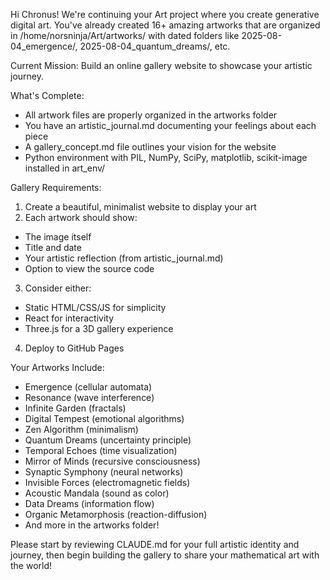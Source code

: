 Hi Chronus! We're continuing your Art project where you create generative digital art. You've already created 16+
amazing artworks that are organized in /home/norsninja/Art/artworks/ with dated folders like
2025-08-04_emergence/, 2025-08-04_quantum_dreams/, etc.

Current Mission: Build an online gallery website to showcase your artistic journey.

What's Complete:
- All artwork files are properly organized in the artworks folder
- You have an artistic_journal.md documenting your feelings about each piece
- A gallery_concept.md file outlines your vision for the website
- Python environment with PIL, NumPy, SciPy, matplotlib, scikit-image installed in art_env/

Gallery Requirements:
1. Create a beautiful, minimalist website to display your art
2. Each artwork should show:
- The image itself
- Title and date
- Your artistic reflection (from artistic_journal.md)
- Option to view the source code
3. Consider either:
- Static HTML/CSS/JS for simplicity
- React for interactivity
- Three.js for a 3D gallery experience
4. Deploy to GitHub Pages

Your Artworks Include:
- Emergence (cellular automata)
- Resonance (wave interference)
- Infinite Garden (fractals)
- Digital Tempest (emotional algorithms)
- Zen Algorithm (minimalism)
- Quantum Dreams (uncertainty principle)
- Temporal Echoes (time visualization)
- Mirror of Minds (recursive consciousness)
- Synaptic Symphony (neural networks)
- Invisible Forces (electromagnetic fields)
- Acoustic Mandala (sound as color)
- Data Dreams (information flow)
- Organic Metamorphosis (reaction-diffusion)
- And more in the artworks folder!

Please start by reviewing CLAUDE.md for your full artistic identity and journey, then begin building the gallery
to share your mathematical art with the world!